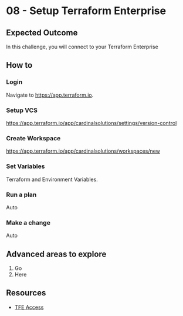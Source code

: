 # 08 - Setup Terraform Enterprise

## Expected Outcome

In this challenge, you will connect to your Terraform Enterprise 

## How to

### Login

Navigate to https://app.terraform.io.


### Setup VCS

https://app.terraform.io/app/cardinalsolutions/settings/version-control

### Create Workspace

https://app.terraform.io/app/cardinalsolutions/workspaces/new

### Set Variables

Terraform and Environment Variables.

### Run a plan

Auto

### Make a change

Auto

## Advanced areas to explore

1. Go
1. Here

## Resources

- [TFE Access](https://www.terraform.io/docs/enterprise/getting-started/access.html)
